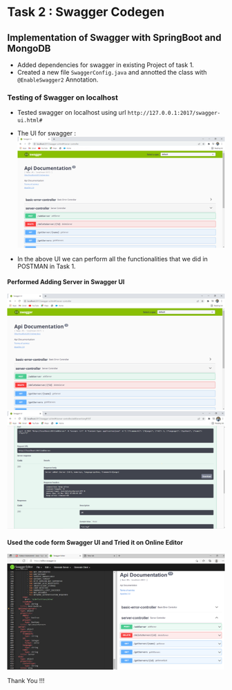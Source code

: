 # Task 2 : Swagger Codegen
## Implementation of Swagger with SpringBoot and MongoDB

* Added dependencies for swagger in existing Project of task 1.
* Created a new file ```SwaggerConfig.java``` and annotted the class with ```@EnableSwagger2``` Annotation.

### Testing of Swagger on localhost

* Tested swagger on localhost using url ```http://127.0.0.1:2017/swagger-ui.html#```
* The UI for swagger :
  ![SwaggerUi](https://github.com/sshashwatt/Kaiburr-assesment-task-2/blob/main/Task2/Screenshots/SwaggerUi.png)
  
* In the above UI we can perform all the functionalities that we did in POSTMAN in Task 1.

#### Performed Adding Server in Swagger UI
![TryingOutInSwagger](https://github.com/sshashwatt/Kaiburr-assesment-task-2/blob/main/Task2/Screenshots/SwaggerUi.png)
![TryingOutInSwagger2](https://github.com/sshashwatt/Kaiburr-assesment-task-2/blob/main/Task2/Screenshots/TryingOutInSwagger2.png)

#### Used the code form Swagger UI and Tried it on Online Editor

![OnlineEditorSwagger](https://github.com/sshashwatt/Kaiburr-assesment-task-2/blob/main/Task2/Screenshots/OnlineEditorSwagger.png)


Thank You !!!
